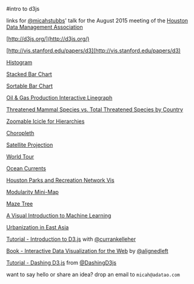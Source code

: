 #intro to d3js

links for [@micahstubbs](https://twitter.com/micahstubbs)' talk for the August 2015 meeting of the [Houston Data Management Association](http://www.dama.org/chapters/dama-houston)

[http://d3js.org/](http://d3js.org/)

[http://vis.stanford.edu/papers/d3](http://vis.stanford.edu/papers/d3)

[Histogram](http://bl.ocks.org/mbostock/3048450)

[Stacked Bar Chart](http://bl.ocks.org/mbostock/3886208)

[Sortable Bar Chart](http://bl.ocks.org/mbostock/3885705)

[Oil & Gas Production Interactive Linegraph](http://bl.ocks.org/micahstubbs/raw/aa933f60bd432f7f3eed/)

[Threatened Mammal Species vs. Total Threatened Species by Country](http://bl.ocks.org/micahstubbs/raw/9f2151b01d6e289295f1/)

[Zoomable Icicle for Hierarchies](http://bl.ocks.org/mbostock/1005873)

[Choropleth](http://bl.ocks.org/mbostock/4060606)

[Satellite Projection](http://bl.ocks.org/mbostock/3790444)

[World Tour](http://bl.ocks.org/mbostock/4183330)

[Ocean Currents](http://earth.nullschool.net/#current/ocean/surface/currents/orthographic=-80.85,13.11,351)

[Houston Parks and Recreation Network Vis](http://bl.ocks.org/micahstubbs/raw/b7182dddb4a1b79d1ac7/)

[Modularity Mini-Map](http://bl.ocks.org/emeeks/125db75c9b55ddcbdeb5)

[Maze Tree](http://bl.ocks.org/mbostock/061b3929ba0f3964d335#index.html)

[A Visual Introduction to Machine Learning](http://www.r2d3.us/visual-intro-to-machine-learning-part-1/)

[Urbanization in East Asia](http://www.visualcinnamon.com/portfolio/urbanization)

[Tutorial - Introduction to D3.js](http://curran.github.io/screencasts/introToD3/examples/viewer/#/) with [@currankelleher](https://twitter.com/currankelleher)

[Book - Interactive Data Visualization for the Web](http://chimera.labs.oreilly.com/books/1230000000345/ch01.html) by [@alignedleft](https://twitter.com/alignedleft)

[Tutorial - Dashing D3.js](https://www.dashingd3js.com/) from [@DashingD3js](https://twitter.com/dashingd3js)

want to say hello or share an idea?  drop an email to `micah@adatao.com`


